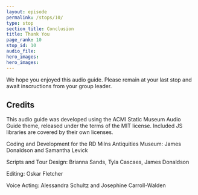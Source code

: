 ```yaml
---
layout: episode
permalink: /stops/10/
type: stop
section_title: Conclusion
title: Thank You
page_rank: 10
stop_id: 10
audio_file: 
hero_images:
hero_images:
---
```


We hope you enjoyed this audio guide. Please remain at your last stop and await inscructions from your group leader. 

## Credits

This audio guide was developed using the ACMI Static Museum Audio Guide theme, released under the terms of the MIT license. Included JS libraries are covered by their own licenses.

Coding and Development for the RD Milns Antiquities Museum: James Donaldson and Samantha Levick

Scripts and Tour Design: Brianna Sands, Tyla Cascaes, James Donaldson

Editing: Oskar Fletcher

Voice Acting: Alessandra Schultz and Josephine Carroll-Walden
